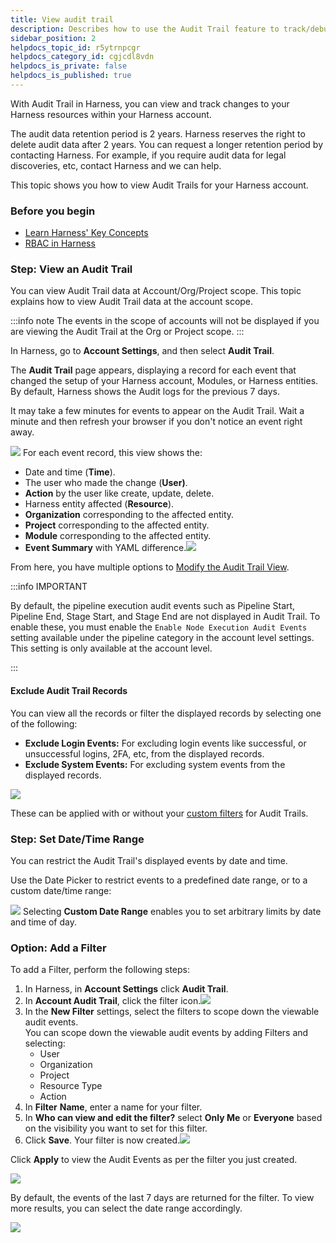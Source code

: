 ```yaml
---
title: View audit trail
description: Describes how to use the Audit Trail feature to track/debug/investigate changes to your resources in your Harness accounts.
sidebar_position: 2
helpdocs_topic_id: r5ytrnpcgr
helpdocs_category_id: cgjcdl8vdn
helpdocs_is_private: false
helpdocs_is_published: true
---
```


With Audit Trail in Harness, you can view and track changes to your Harness resources within your Harness account.

The audit data retention period is 2 years. Harness reserves the right to delete audit data after 2 years. You can request a longer retention period by contacting Harness. For example, if you require audit data for legal discoveries, etc, contact Harness and we can help.

This topic shows you how to view Audit Trails for your Harness account.

### Before you begin

* [Learn Harness' Key Concepts](../../../getting-started/learn-harness-key-concepts.md)
* [RBAC in Harness](/docs/platform/role-based-access-control/rbac-in-harness)

### Step: View an Audit Trail

You can view Audit Trail data at Account/Org/Project scope. This topic explains how to view Audit Trail data at the account scope.

:::info note
The events in the scope of accounts will not be displayed if you are viewing the Audit Trail at the Org or Project scope. 
:::

In Harness, go to **Account Settings**, and then select **Audit Trail**.

The **Audit Trail** page appears, displaying a record for each event that changed the setup of your Harness account, Modules, or Harness entities. By default, Harness shows the Audit logs for the previous 7 days.

It may take a few minutes for events to appear on the Audit Trail. Wait a minute and then refresh your browser if you don't notice an event right away.

![](./static/audit-trail-00.png)
For each event record, this view shows the:

* Date and time (**Time**).
* The user who made the change (**User)**.
* **Action** by the user like create, update, delete.
* Harness entity affected (**Resource**).
* **Organization** corresponding to the affected entity.
* **Project** corresponding to the affected entity.
* **Module** corresponding to the affected entity.
* **Event Summary** with YAML difference.![](./static/audit-trail-01.png)

From here, you have multiple options to [Modify the Audit Trail View](#modify_the_audit_trail_view).

:::info IMPORTANT 

By default, the pipeline execution audit events such as Pipeline Start, Pipeline End, Stage Start, and Stage End are not displayed in Audit Trail. To enable these, you must enable the `Enable Node Execution Audit Events` setting available under the pipeline category in the account level settings. This setting is only available at the account level. 

:::

#### Exclude Audit Trail Records

You can view all the records or filter the displayed records by selecting one of the following:

* **Exclude Login Events:** For excluding login events like successful, or unsuccessful logins, 2FA, etc, from the displayed records.
* **Exclude System Events:** For excluding system events from the displayed records.

![](./static/audit-trail-02.png)

These can be applied with or without your [custom filters](#option-add-a-filter) for Audit Trails.

### Step: Set Date/Time Range

You can restrict the Audit Trail's displayed events by date and time.

Use the Date Picker to restrict events to a predefined date range, or to a custom date/time range:

![](./static/audit-trail-03.png)
Selecting **Custom Date Range** enables you to set arbitrary limits by date and time of day.

### Option: Add a Filter

To add a Filter, perform the following steps:

1. In Harness, in **Account Settings** click **Audit Trail**.
2. In **Account Audit Trail**, click the filter icon.![](./static/audit-trail-04.png)
3. In the **New Filter** settings, select the filters to scope down the viewable audit events.  
You can scope down the viewable audit events by adding Filters and selecting:
	* User
	* Organization
	* Project
	* Resource Type
	* Action
4. In **Filter** **Name**, enter a name for your filter.
5. In **Who can view and edit the filter?** select **Only Me** or **Everyone** based on the visibility you want to set for this filter.
6. Click **Save**. Your filter is now created.![](./static/audit-trail-05.png)

Click **Apply** to view the Audit Events as per the filter you just created.

![](./static/audit-trail-06.png)

By default, the events of the last 7 days are returned for the filter. To view more results, you can select the date range accordingly.

![](./static/audit-trail-07.png)

